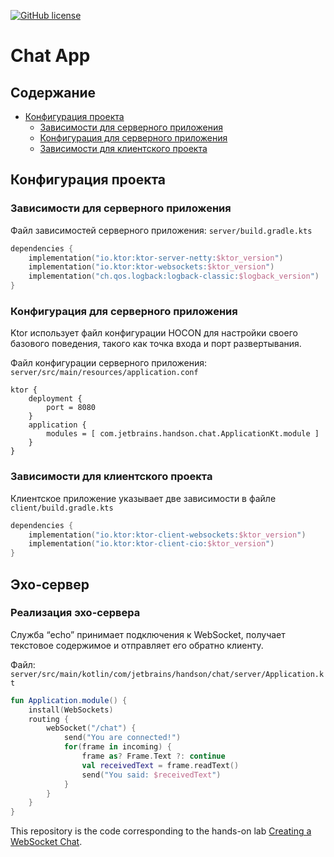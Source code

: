 [![GitHub license](https://img.shields.io/badge/license-Apache%20License%202.0-blue.svg?style=flat)](https://www.apache.org/licenses/LICENSE-2.0)


# Chat App

## Содержание

  * [Конфигурация проекта](#конфигурация-проекта)
    * [Зависимости для серверного приложения](#зависимости-для-серверного-приложения)
    * [Конфигурация для серверного приложения](#конфигурация-для-серверного-приложения)
    * [Зависимости для клиентского проекта](#зависимости-для-клиентского-проекта)  

## Конфигурация проекта

### Зависимости для серверного приложения

Файл зависимостей серверного приложения: ```server/build.gradle.kts```

```kotlin
dependencies {
    implementation("io.ktor:ktor-server-netty:$ktor_version")
    implementation("io.ktor:ktor-websockets:$ktor_version")
    implementation("ch.qos.logback:logback-classic:$logback_version")
}
```

### Конфигурация для серверного приложения

Ktor использует файл конфигурации HOCON для настройки своего базового поведения, такого как точка входа и порт развертывания.

Файл конфигурации серверного приложения: ```server/src/main/resources/application.conf```

```koltin
ktor {
    deployment {
        port = 8080
    }
    application {
        modules = [ com.jetbrains.handson.chat.ApplicationKt.module ]
    }
}
```

### Зависимости для клиентского проекта

Клиентское приложение указывает две зависимости в файле ```client/build.gradle.kts```

```kotlin
dependencies {
    implementation("io.ktor:ktor-client-websockets:$ktor_version")
    implementation("io.ktor:ktor-client-cio:$ktor_version")
}
```

## Эхо-сервер

### Реализация эхо-сервера
Служба “echo” принимает подключения к WebSocket, получает текстовое содержимое и отправляет его обратно клиенту.

Файл: ```server/src/main/kotlin/com/jetbrains/handson/chat/server/Application.kt```

```kotlin
fun Application.module() {
    install(WebSockets)
    routing {
        webSocket("/chat") {
            send("You are connected!")
            for(frame in incoming) {
                frame as? Frame.Text ?: continue
                val receivedText = frame.readText()
                send("You said: $receivedText")
            }
        }
    }
}
```

This repository is the code corresponding to the hands-on lab [Creating a WebSocket Chat](https://ktor.io/docs/creating-web-socket-chat.html). 
